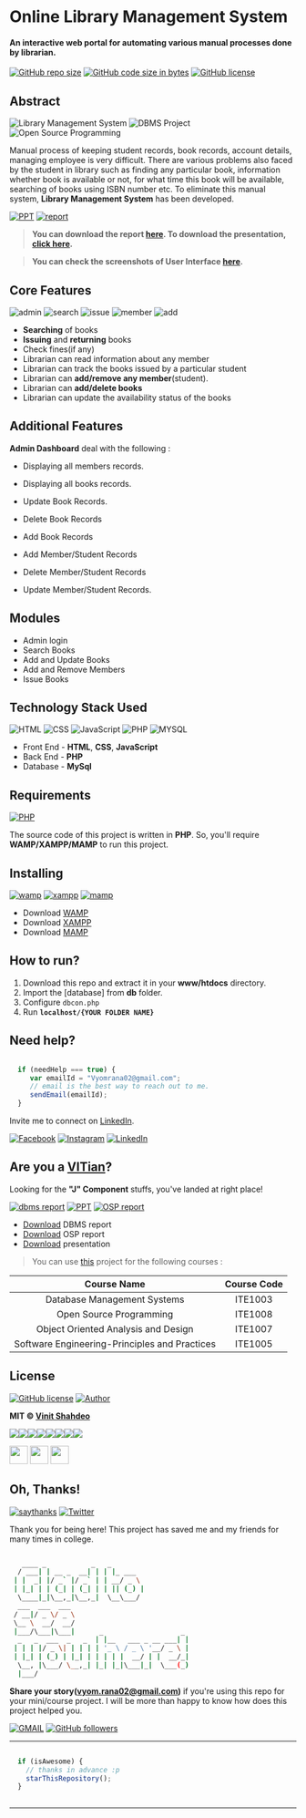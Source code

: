 # Online Library Management System
#### An interactive web portal for automating various manual processes done by librarian.

[![GitHub repo size](https://img.shields.io/github/repo-size/Vyomrana02/Library-Management-System.svg?logo=github&style=social)](https://Vyomrana02.github.io/Library-Management-System/) [![GitHub code size in bytes](https://img.shields.io/github/languages/code-size/Vyomrana02/Library-Management-System.svg?logo=git&style=social)](https://Vyomrana02.github.io/Library-Management-System/) [![GitHub license](https://img.shields.io/github/license/Vyomrana02/Library-Management-System.svg?style=social&logo=github)](https://github.com/Vyomrana02/Library-Management-System/blob/master/LICENSE)

## Abstract

![Library Management System](https://img.shields.io/badge/library--management-system-orange.svg?style=flat-square) 
![DBMS Project](https://img.shields.io/badge/DBMS-project-yellowgreen.svg?style=flat-square)
![Open Source Programming](https://img.shields.io/badge/open--source-programming-ff69b4.svg?style=flat-square)

Manual process of keeping student records, book records, account details, managing employee is very difficult. There are various problems also faced by the student in library such as finding any particular book, information whether book is available or not, for what time this book will be available, searching of books using ISBN number etc. To eliminate this manual system, **Library Management System** has been developed.

[![PPT](https://img.shields.io/static/v1.svg?label=Project&message=PPT&logo=microsoft-powerpoint&style=social)](https://github.com/Vyomrana02/Library-Management-System/raw/master/PPTs/ONLINE%20LIBRARY%20MANAGEMENT%20SYSTEM.pptx) [![report](https://img.shields.io/static/v1.svg?label=Project&message=Report&logo=microsoft-word&style=social)](https://github.com/Vyomrana02/Library-Management-System/raw/master/PROJECT%20REPORT/LIBRARY%20Management%20System%20Report.pdf)

> **You can download the report [here](https://github.com/Vyomrana02/Library-Management-System/raw/master/PROJECT%20REPORT/LIBRARY%20Management%20System%20Report.pdf). To download the presentation, [click here](https://github.com/Vyomrana02/Library-Management-System/raw/master/PPTs/ONLINE%20LIBRARY%20MANAGEMENT%20SYSTEM.pptx).**

> **You can check the screenshots of User Interface [here](https://github.com/Vyomrana02/Library-Management-System/tree/master/screenshots).**

## Core Features

![admin](https://img.shields.io/badge/admin-login-teal.svg?style=flat-square) 
![search](https://img.shields.io/badge/seacrh-books-yellowgreen.svg?style=flat-square)
![issue](https://img.shields.io/badge/issue-books-ff69b4.svg?style=flat-square)
![member](https://img.shields.io/badge/add-member-dodgerblue.svg?style=flat-square) 
![add](https://img.shields.io/badge/add-books-orange.svg?style=flat-square) 

- **Searching** of books
- **Issuing** and **returning** books
- Check fines(if any)
- Librarian can read information about any member
- Librarian can track the books issued by a particular student
- Librarian can **add/remove any member**(student).
- Librarian can **add/delete books**
- Librarian can update the availability status of the books

## Additional Features

**Admin Dashboard** deal with the following : 

- Displaying all members records.

- Displaying all books records.

- Update Book Records.

- Delete Book Records

- Add Book Records

- Add Member/Student Records

- Delete Member/Student Records

- Update Member/Student Records.

## Modules

- Admin login
- Search Books
- Add and Update Books
- Add and Remove Members
- Issue Books

## Technology Stack Used

![HTML](https://img.shields.io/badge/frontend-html-orange.svg?logo=html5&style=flat-square) 
![CSS](https://img.shields.io/badge/frontend-css-yellowgreen.svg?logo=css3&style=flat-square)
![JavaScript](https://img.shields.io/badge/frontend-js-ff69b4.svg?logo=javascript&style=flat-square)
![PHP](https://img.shields.io/badge/backend-php-blue.svg?logo=php&style=flat-square) 
![MYSQL](https://img.shields.io/badge/database-mysql-lightgray.svg?logo=mysql&logoColor=white&style=flat-square) 

- Front End - **HTML**, **CSS**, **JavaScript**
- Back End - **PHP**
- Database - **MySql**

## Requirements

[![PHP](https://img.shields.io/static/v1.svg?label=Source%20Code&message=php&logo=php&style=social)](https://Vyomrana02.github.io/Library-Management-System/)

The source code of this project is written in **PHP**. So, you'll require **WAMP/XAMPP/MAMP** to run this project.

## Installing 

[![wamp](https://img.shields.io/badge/wamp-server-red.svg?style=flat-square)](http://www.wampserver.com/en/) [![xampp](https://img.shields.io/badge/xampp-server-blue.svg?style=flat-square)](https://www.apachefriends.org/download.html) [![mamp](https://img.shields.io/badge/mamp-server-lightgrey.svg?style=flat-square)](https://www.mamp.info/en/)

- Download [WAMP](http://www.wampserver.com/en/)
- Download [XAMPP](https://www.apachefriends.org/download.html)
- Download [MAMP](https://www.mamp.info/en/)

## How to run?

1. Download this repo and extract it in your **www/htdocs** directory. 
2. Import the [database] from **db** folder. 
3. Configure `dbcon.php` 
4. Run **`localhost/{YOUR FOLDER NAME}`**

## Need help?

```javascript

  if (needHelp === true) {
     var emailId = "Vyomrana02@gmail.com";
     // email is the best way to reach out to me.
     sendEmail(emailId);
  }

```



Invite me to connect on [LinkedIn](https://www.linkedin.com/in/Vyomrana02/).

[![Facebook](https://img.shields.io/static/v1.svg?label=follow&message=@vinit.shahdeo&color=9cf&logo=facebook&style=flat&logoColor=white&colorA=informational)](https://www.facebook.com/vinit.shahdeo)  [![Instagram](https://img.shields.io/static/v1.svg?label=follow&message=@Vyomrana02&color=grey&logo=instagram&style=flat&logoColor=white&colorA=critical)](https://www.instagram.com/Vyomrana02/) [![LinkedIn](https://img.shields.io/static/v1.svg?label=connect&message=@Vyomrana02&color=success&logo=linkedin&style=flat&logoColor=white&colorA=blue)](https://www.linkedin.com/in/Vyomrana02/)

## Are you a [VITian](http://www.vit.ac.in/)?

Looking for the **"J" Component** stuffs, you've landed at right place!

[![dbms report](https://img.shields.io/static/v1.svg?label=DBMS&message=Report&logo=microsoft-word&style=social)](https://github.com/Vyomrana02/Library-Management-System/raw/master/PROJECT%20REPORT/LMS-DBMS%20Report-Vinit%20Shahdeo.pdf) [![PPT](https://img.shields.io/static/v1.svg?label=Project&message=PPT&logo=microsoft-powerpoint&style=social)](https://github.com/Vyomrana02/Library-Management-System/raw/master/PPTs/ONLINE%20LIBRARY%20MANAGEMENT%20SYSTEM.pptx) [![OSP report](https://img.shields.io/static/v1.svg?label=OSP&message=Report&logo=microsoft-word&style=social)](https://github.com/Vyomrana02/Library-Management-System/raw/master/PROJECT%20REPORT/LIBRARY%20Management%20System%20Report.pdf)

- [Download](https://github.com/Vyomrana02/Library-Management-System/raw/master/PROJECT%20REPORT/LMS-DBMS%20Report-Vinit%20Shahdeo.pdf) DBMS report
- [Download](https://github.com/Vyomrana02/Library-Management-System/raw/master/PROJECT%20REPORT/LIBRARY%20Management%20System%20Report.pdf) OSP report
- [Download](https://github.com/Vyomrana02/Library-Management-System/raw/master/PPTs/ONLINE%20LIBRARY%20MANAGEMENT%20SYSTEM.pdf) presentation

> You can use [this](https://github.com/Vyomrana02/Library-Management-System) project for the following courses : 

| Course Name  | Course Code  |
|:-:|:-:|
| Database Management Systems | ITE1003 |
| Open Source Programming | ITE1008 |
| Object Oriented Analysis and Design  | ITE1007 |
| Software Engineering-Principles and Practices	| ITE1005 |

## License

[![GitHub license](https://img.shields.io/github/license/Vyomrana02/Library-Management-System.svg?style=social&logo=github)](https://github.com/Vyomrana02/Library-Management-System/blob/master/LICENSE) [![Author](https://img.shields.io/static/v1.svg?label=Author&message=@Vyomrana02&logo=github&style=social)](https://github.com/Vyomrana02)

**MIT &copy; [Vinit Shahdeo](https://github.com/Vyomrana02/Library-Management-System/blob/master/LICENSE)**

[![](https://sourcerer.io/fame/Vyomrana02/Vyomrana02/Library-Management-System/images/0)](https://sourcerer.io/fame/Vyomrana02/Vyomrana02/Library-Management-System/links/0)[![](https://sourcerer.io/fame/Vyomrana02/Vyomrana02/Library-Management-System/images/1)](https://sourcerer.io/fame/Vyomrana02/Vyomrana02/Library-Management-System/links/1)[![](https://sourcerer.io/fame/Vyomrana02/Vyomrana02/Library-Management-System/images/2)](https://sourcerer.io/fame/Vyomrana02/Vyomrana02/Library-Management-System/links/2)[![](https://sourcerer.io/fame/Vyomrana02/Vyomrana02/Library-Management-System/images/3)](https://sourcerer.io/fame/Vyomrana02/Vyomrana02/Library-Management-System/links/3)[![](https://sourcerer.io/fame/Vyomrana02/Vyomrana02/Library-Management-System/images/4)](https://sourcerer.io/fame/Vyomrana02/Vyomrana02/Library-Management-System/links/4)[![](https://sourcerer.io/fame/Vyomrana02/Vyomrana02/Library-Management-System/images/5)](https://sourcerer.io/fame/Vyomrana02/Vyomrana02/Library-Management-System/links/5)[![](https://sourcerer.io/fame/Vyomrana02/Vyomrana02/Library-Management-System/images/6)](https://sourcerer.io/fame/Vyomrana02/Vyomrana02/Library-Management-System/links/6)[![](https://sourcerer.io/fame/Vyomrana02/Vyomrana02/Library-Management-System/images/7)](https://sourcerer.io/fame/Vyomrana02/Vyomrana02/Library-Management-System/links/7)

<a href="https://twitter.com/Vinit_Shahdeo"><img src="images5/twitter.png" width="32px" height="32px"></a> <a href="https://www.facebook.com/vinit.shahdeo"><img src="images5/facebook.png" width="32px" height="32px"></a> <a href="https://www.linkedin.com/in/Vyomrana02/"><img src="images5/linkedin.png" width="32px" height="32px"></a>

## Oh, Thanks!

[![saythanks](https://img.shields.io/badge/say-thanks-ff69b4.svg)](https://facebook.com/vinit.shahdeo) 
[![Twitter](https://img.shields.io/twitter/url/https/github.com/Vyomrana02/Library-Management-System.svg?style=social)](https://twitter.com/intent/tweet?text=Library%20Management%20System%20by@Vyomrana02%20:&url=https://github.com/Vyomrana02/Library-Management-System)

Thank you for being here!
This project has saved me and my friends for many times in college.

```bash

   ____ _           _   _                   
  / ___| | __ _  __| | | |_ ___             
 | |  _| |/ _` |/ _` | | __/ _ \            
 | |_| | | (_| | (_| | | || (_) |           
  \____|_|\__,_|\__,_|  \__\___/            
  ___  ___  ___                             
 / __|/ _ \/ _ \                            
 \__ \  __/  __/                            
 |___/\___|\___|      _                   _ 
  _   _  ___  _   _  | |__   ___ _ __ ___| |
 | | | |/ _ \| | | | | '_ \ / _ \ '__/ _ \ |
 | |_| | (_) | |_| | | | | |  __/ | |  __/_|
  \__, |\___/ \__,_| |_| |_|\___|_|  \___(_)
  |___/                                     


```

**Share your story([vyom.rana02@gmail.com](https://mail.google.com/mail/))** if you're using this repo for your mini/course project. I will be more than happy to know how does this project helped you.

[![GMAIL](https://img.shields.io/static/v1.svg?label=send&message=vyom.rana02@gmail.com&color=red&logo=gmail&style=social)](https://www.github.com/Vyomrana02) [![GitHub followers](https://img.shields.io/github/followers/Vyomrana02.svg?label=Follow&style=social)](https://github.com/Vyomrana02/)

------

```javascript

  if (isAwesome) {
    // thanks in advance :p
    starThisRepository();
  }
  
```

-------
